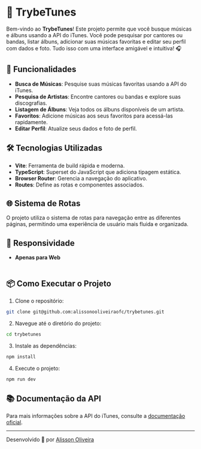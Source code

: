 # 🎵 TrybeTunes

Bem-vindo ao **TrybeTunes**! Este projeto permite que você busque músicas e álbuns usando a API do iTunes. Você pode pesquisar por cantores ou bandas, listar álbuns, adicionar suas músicas favoritas e editar seu perfil com dados e foto. Tudo isso com uma interface amigável e intuitiva! 🎧

## 🚀 Funcionalidades

- **Busca de Músicas**: Pesquise suas músicas favoritas usando a API do iTunes.
- **Pesquisa de Artistas**: Encontre cantores ou bandas e explore suas discografias.
- **Listagem de Álbuns**: Veja todos os álbuns disponíveis de um artista.
- **Favoritos**: Adicione músicas aos seus favoritos para acessá-las rapidamente.
- **Editar Perfil**: Atualize seus dados e foto de perfil.

## 🛠️ Tecnologias Utilizadas

- **Vite**: Ferramenta de build rápida e moderna.
- **TypeScript**: Superset do JavaScript que adiciona tipagem estática.
- **Browser Router**: Gerencia a navegação do aplicativo.
- **Routes**: Define as rotas e componentes associados.

## 🌐 Sistema de Rotas

O projeto utiliza o sistema de rotas para navegação entre as diferentes páginas, permitindo uma experiência de usuário mais fluida e organizada.

## 📱 Responsividade

- **Apenas para Web**
  <br><br>

## 📦 Como Executar o Projeto

1. Clone o repositório:

```bash
git clone git@github.com:alissonooliveiraofc/trybetunes.git
```

2. Navegue até o diretório do projeto:

```bash
cd trybetunes
```

3. Instale as dependências:

```bash
npm install
```

4. Execute o projeto:

```bash
npm run dev
```

## 📚 Documentação da API

Para mais informações sobre a API do iTunes, consulte a [documentação oficial](https://developer.apple.com/documentation/itunes-store-web-service).

---

Desenvolvido 💚 por [Alisson Oliveira](https://www.linkedin.com/in/alissonooliveira/)
